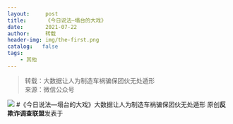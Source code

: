 ```yaml
---
layout:     post
title:      《今日说法—塌台的大戏》
date:       2021-07-22
author:     转载
header-img: img/the-first.png
catalog:   false
tags:
    - 其他
---
```


<blockquote><p>转载：大数据让人为制造车祸骗保团伙无处遁形<br>
来源：微信公众号</p></blockquote>

![]({{site.baseurl}}/postimg/L6usUGPiatBQuUbHiaIQUeePC4aZImWBMiaRxoHaOhfRibEetTialTPlUuaMTI4pJoejx96gpd6C2WpUoibPe4E64mew.png)
#《今日说法—塌台的大戏》大数据让人为制造车祸骗保团伙无处遁形
原创**反欺诈调查联盟**发表于
